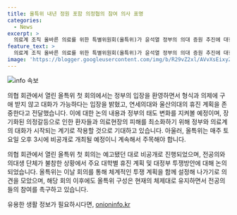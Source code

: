 ```yaml
---
title: 올특위 내년 정원 포함 의정협의 참여 의사 표명
categories:
  - News
excerpt: >
  의료계 조직 올바른 의료를 위한 특별위원회(올특위)가 윤석열 정부의 의대 증원 추진에 대한 첫 회의를 갖고 환영과 함께 투쟁 방안 등을 논의했다. 이날 회의에서는 대담한 대화를 환영하며 구성을 유지하겠다는 입장을 전했고, 다음주 국회 청문회를 지켜보면서 향후 대응을 결정할 예정이다. 이에 대해 의료계는 오랜 갈등 속에서 정부와의 대화의 기회로 기대하고 있으며, 올특위는 의료계의 공동 발언 창구로 작용할 것으로 예상된다.
feature_text: >
  의료계 조직 올바른 의료를 위한 특별위원회(올특위)가 윤석열 정부의 의대 증원 추진에 대한 첫 회의를 갖고 환영과 함께 투쟁 방안 등을 논의했다. 이날 회의에서는 대담한 대화를 환영하며 구성을 유지하겠다는 입장을 전했고, 다음주 국회 청문회를 지켜보면서 향후 대응을 결정할 예정이다. 이에 대해 의료계는 오랜 갈등 속에서 정부와의 대화의 기회로 기대하고 있으며, 올특위는 의료계의 공동 발언 창구로 작용할 것으로 예상된다.
image: 'https://blogger.googleusercontent.com/img/b/R29vZ2xl/AVvXsEixyZcFfHzMRdzZMjFBmAUKJYCLCGyLL1o632UiGVXcaFdKo_bkvkuCioo0uUKlGfBVcT3P84aROyZIXSBEx3Aw5nCQ3pTgDom1WDC4m8eifvWiAmWEEVb4x6G_l8C0QH225ldMjyaFvpxGEBGNO37VmDTDMHGhJPq73UglMfDca1-0aw/s1600/blogspot.png'
---
```


<p><img src="https://blogger.googleusercontent.com/img/b/R29vZ2xl/AVvXsEixyZcFfHzMRdzZMjFBmAUKJYCLCGyLL1o632UiGVXcaFdKo_bkvkuCioo0uUKlGfBVcT3P84aROyZIXSBEx3Aw5nCQ3pTgDom1WDC4m8eifvWiAmWEEVb4x6G_l8C0QH225ldMjyaFvpxGEBGNO37VmDTDMHGhJPq73UglMfDca1-0aw/s1600/blogspot.png" alt="info 속보" /></p>

<p>의협 회관에서 열린 올특위 첫 회의에서는 정부의 입장을 환영하면서 형식과 의제에 구애 받지 않고 대화가 가능하다는 입장을 밝혔고, 연세의대와 울산의대의 휴진 계획을 존중한다고 전달했습니다. 이에 대한 논의 내용과 정부의 태도 변화를 지켜볼 예정이며, 장기화된 의정갈등으로 인한 환자들과 의료현장의 피해를 최소화하기 위해 정부와 의료계의 대화가 시작되는 계기로 작용할 것으로 기대하고 있습니다. 아울러, 올특위는 매주 토요일 오후 3시에 비공개로 개최될 예정이니 계속해서 주목해야 합니다.</p>

<p>의협 회관에서 열린 올특위 첫 회의는 예고됐던 대로 비공개로 진행되었으며, 전공의와 의대생 단체가 불참한 상황에서 주요 대학별 휴진 계획 및 대정부 투쟁방안에 대해 논의되었습니다. 올특위는 이날 회의를 통해 체계적인 투쟁 계획을 함께 설정해 나가기로 의견을 모았으며, 해당 회의 이후에도 올특위 구성은 현재의 체제대로 유지하면서 전공의들의 참여를 촉구하고 있습니다.</p>
유용한 생활 정보가 필요하시다면, <a href="https://onioninfo.kr" rel="dofollow">onioninfo.kr</a>


